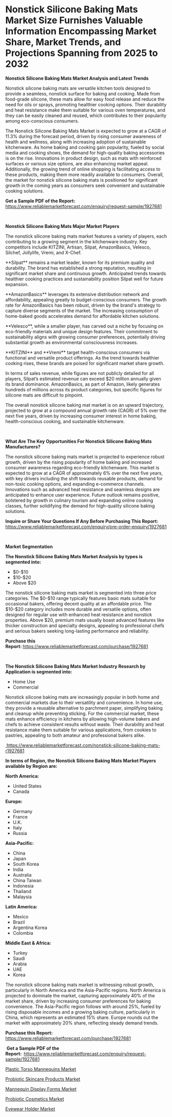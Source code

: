 <p><h1>Nonstick Silicone Baking Mats Market Size Furnishes Valuable Information Encompassing Market Share, Market Trends, and Projections Spanning from 2025 to 2032</h1></p><p><strong>Nonstick Silicone Baking Mats Market Analysis and Latest Trends</strong></p>
<p><p>Nonstick silicone baking mats are versatile kitchen tools designed to provide a seamless, nonstick surface for baking and cooking. Made from food-grade silicone, these mats allow for easy food release and reduce the need for oils or sprays, promoting healthier cooking options. Their durability and heat resistance make them suitable for various oven temperatures, and they can be easily cleaned and reused, which contributes to their popularity among eco-conscious consumers.</p><p>The Nonstick Silicone Baking Mats Market is expected to grow at a CAGR of 11.3% during the forecast period, driven by rising consumer awareness of health and wellness, along with increasing adoption of sustainable kitchenware. As home baking and cooking gain popularity, fueled by social media and cooking shows, the demand for high-quality baking accessories is on the rise. Innovations in product design, such as mats with reinforced surfaces or various size options, are also enhancing market appeal. Additionally, the growing trend of online shopping is facilitating access to these products, making them more readily available to consumers. Overall, the market for nonstick silicone baking mats is positioned for significant growth in the coming years as consumers seek convenient and sustainable cooking solutions.</p></p>
<p><strong>Get a Sample PDF of the Report:&nbsp;</strong> <a href="https://www.reliablemarketforecast.com/enquiry/request-sample/1927681?utm_campaign=2011&utm_medium=2&utm_source=Github&utm_content=ia&utm_term=04042025&utm_id=nonstick-silicone-baking-mats">https://www.reliablemarketforecast.com/enquiry/request-sample/1927681</a></p>
<p>&nbsp;</p>
<p><strong>Nonstick Silicone Baking Mats Major Market Players</strong></p>
<p><p>The nonstick silicone baking mats market features a variety of players, each contributing to a growing segment in the kitchenware industry. Key competitors include KITZINI, Artisan, Silpat, AmazonBasics, Velesco, Silchef, Jollylife, Vremi, and X-Chef.</p><p>**Silpat** remains a market leader, known for its premium quality and durability. The brand has established a strong reputation, resulting in significant market share and continuous growth. Anticipated trends towards healthier cooking practices and sustainability position Silpat well for future expansion.</p><p>**AmazonBasics** leverages its extensive distribution network and affordability, appealing greatly to budget-conscious consumers. The growth rate for AmazonBasics has been robust, driven by the brand's strategy to capture diverse segments of the market. The increasing consumption of home-baked goods accelerates demand for affordable kitchen solutions.</p><p>**Velesco**, while a smaller player, has carved out a niche by focusing on eco-friendly materials and unique design features. Their commitment to sustainability aligns with growing consumer preferences, potentially driving substantial growth as environmental consciousness increases.</p><p>**KITZINI** and **Vremi** target health-conscious consumers via functional and versatile product offerings. As the trend towards healthier cooking rises, these brands are poised for significant market share growth.</p><p>In terms of sales revenue, while figures are not publicly detailed for all players, Silpat’s estimated revenue can exceed $20 million annually given its brand dominance. AmazonBasics, as part of Amazon, likely generates hundreds of millions across its product categories, but specific figures for silicone mats are difficult to pinpoint.</p><p>The overall nonstick silicone baking mat market is on an upward trajectory, projected to grow at a compound annual growth rate (CAGR) of 5% over the next five years, driven by increasing consumer interest in home baking, health-conscious cooking, and sustainable kitchenware.</p></p>
<p>&nbsp;</p>
<p><strong>What Are The Key Opportunities For Nonstick Silicone Baking Mats Manufacturers?</strong></p>
<p><p>The nonstick silicone baking mats market is projected to experience robust growth, driven by the rising popularity of home baking and increased consumer awareness regarding eco-friendly kitchenware. This market is expected to grow at a CAGR of approximately 6% over the next five years, with key drivers including the shift towards reusable products, demand for non-toxic cooking options, and expanding e-commerce channels. Innovations such as advanced heat resistance and seamless designs are anticipated to enhance user experience. Future outlook remains positive, bolstered by growth in culinary tourism and expanding online cooking classes, further solidifying the demand for high-quality silicone baking solutions.</p></p>
<p><strong>Inquire or Share Your Questions If Any Before Purchasing This Report:</strong> <a href="https://www.reliablemarketforecast.com/enquiry/pre-order-enquiry/1927681?utm_campaign=2011&utm_medium=2&utm_source=Github&utm_content=ia&utm_term=04042025&utm_id=nonstick-silicone-baking-mats">https://www.reliablemarketforecast.com/enquiry/pre-order-enquiry/1927681</a></p>
<p>&nbsp;</p>
<p><strong>Market Segmentation</strong></p>
<p><strong>The Nonstick Silicone Baking Mats Market Analysis by types is segmented into:</strong></p>
<p><ul><li>$0-$10</li><li>$10-$20</li><li>Above $20</li></ul></p>
<p><p>The nonstick silicone baking mats market is segmented into three price categories. The $0-$10 range typically features basic mats suitable for occasional bakers, offering decent quality at an affordable price. The $10-$20 category includes more durable and versatile options, often designed for regular use with enhanced heat resistance and nonstick properties. Above $20, premium mats usually boast advanced features like thicker construction and specialty designs, appealing to professional chefs and serious bakers seeking long-lasting performance and reliability.</p></p>
<p><strong>Purchase this Report:&nbsp;</strong><a href="https://www.reliablemarketforecast.com/purchase/1927681?utm_campaign=2011&utm_medium=2&utm_source=Github&utm_content=ia&utm_term=04042025&utm_id=nonstick-silicone-baking-mats">https://www.reliablemarketforecast.com/purchase/1927681</a></p>
<p>&nbsp;</p>
<p><strong>The Nonstick Silicone Baking Mats Market Industry Research by Application is segmented into:</strong></p>
<p><ul><li>Home Use</li><li>Commercial</li></ul></p>
<p><p>Nonstick silicone baking mats are increasingly popular in both home and commercial markets due to their versatility and convenience. In home use, they provide a reusable alternative to parchment paper, simplifying baking and cleanup while preventing sticking. For the commercial market, these mats enhance efficiency in kitchens by allowing high-volume bakers and chefs to achieve consistent results without waste. Their durability and heat resistance make them suitable for various applications, from cookies to pastries, appealing to both amateur and professional bakers alike.</p></p>
<p><a href="https://www.reliablemarketforecast.com/nonstick-silicone-baking-mats-r1927681?utm_campaign=2011&utm_medium=2&utm_source=Github&utm_content=ia&utm_term=04042025&utm_id=nonstick-silicone-baking-mats">&nbsp;https://www.reliablemarketforecast.com/nonstick-silicone-baking-mats-r1927681</a></p>
<p><strong>In terms of Region, the Nonstick Silicone Baking Mats Market Players available by Region are:</strong></p>
<p>
    <p> <strong> North America: </strong>
        <ul>
            <li>United States</li>
            <li>Canada</li>
        </ul>
        </p> 
    <p> <strong> Europe: </strong>
        <ul>
            <li>Germany</li>
            <li>France</li>
            <li>U.K.</li>
            <li>Italy</li>
            <li>Russia</li>
        </ul>
        </p> 
    <p> <strong> Asia-Pacific: </strong>
        <ul>
            <li>China</li>
            <li>Japan</li>
            <li>South Korea</li>
            <li>India</li>
            <li>Australia</li>
            <li>China Taiwan</li>
            <li>Indonesia</li>
            <li>Thailand</li>
            <li>Malaysia</li>
        </ul>
        </p> 
    <p> <strong> Latin America: </strong>
        <ul>
            <li>Mexico</li>
            <li>Brazil</li>
            <li>Argentina Korea</li>
            <li>Colombia</li>
        </ul>
        </p> 
    <p> <strong> Middle East & Africa: </strong>
        <ul>
            <li>Turkey</li>
            <li>Saudi</li>
            <li>Arabia</li>
            <li>UAE</li>
            <li>Korea</li>
        </ul>
    </p>
    </p>
<p><p>The nonstick silicone baking mats market is witnessing robust growth, particularly in North America and the Asia-Pacific regions. North America is projected to dominate the market, capturing approximately 40% of the market share, driven by increasing consumer preferences for baking convenience. The Asia-Pacific region follows with around 25%, fueled by rising disposable incomes and a growing baking culture, particularly in China, which represents an estimated 15% share. Europe rounds out the market with approximately 20% share, reflecting steady demand trends.</p></p>
<p><strong>Purchase this Report: </strong><a href="https://www.reliablemarketforecast.com/purchase/1927681?utm_campaign=2011&utm_medium=2&utm_source=Github&utm_content=ia&utm_term=04042025&utm_id=nonstick-silicone-baking-mats">https://www.reliablemarketforecast.com/purchase/1927681</a></p>
<p>&nbsp;<strong>Get a Sample PDF of the Report:&nbsp;&nbsp;</strong><a href="https://www.reliablemarketforecast.com/enquiry/request-sample/1927681?utm_campaign=2011&utm_medium=2&utm_source=Github&utm_content=ia&utm_term=04042025&utm_id=nonstick-silicone-baking-mats">https://www.reliablemarketforecast.com/enquiry/request-sample/1927681</a></p>
<p><strong></strong></p>
<p><p><a href="https://github.com/sadaandilou/Market-Research-Report-List-1/blob/main/plastic-torso-mannequins-market.md?utm_campaign=2011&utm_medium=2&utm_source=Github&utm_content=ia&utm_term=04042025&utm_id=nonstick-silicone-baking-mats">Plastic Torso Mannequins Market</a></p><p><a href="https://github.com/szaszgrychkq/Market-Research-Report-List-1/blob/main/probiotic-skincare-products-market.md?utm_campaign=2011&utm_medium=2&utm_source=Github&utm_content=ia&utm_term=04042025&utm_id=nonstick-silicone-baking-mats">Probiotic Skincare Products Market</a></p><p><a href="https://github.com/seherlouize/Market-Research-Report-List-1/blob/main/mannequin-display-forms-market.md?utm_campaign=2011&utm_medium=2&utm_source=Github&utm_content=ia&utm_term=04042025&utm_id=nonstick-silicone-baking-mats">Mannequin Display Forms Market</a></p><p><a href="https://github.com/moroesarta/Market-Research-Report-List-1/blob/main/probiotic-cosmetics-market.md?utm_campaign=2011&utm_medium=2&utm_source=Github&utm_content=ia&utm_term=04042025&utm_id=nonstick-silicone-baking-mats">Probiotic Cosmetics Market</a></p><p><a href="https://github.com/kaganalcinwv/Market-Research-Report-List-1/blob/main/eyewear-holder-market.md?utm_campaign=2011&utm_medium=2&utm_source=Github&utm_content=ia&utm_term=04042025&utm_id=nonstick-silicone-baking-mats">Eyewear Holder Market</a></p></p>